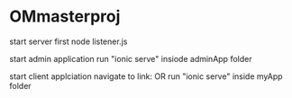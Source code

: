 # OMmasterproj
start server first 
    node listener.js

start admin application
    run "ionic serve" insiode adminApp folder

start client applciation
    navigate to link:
    OR
    run "ionic serve" inside myApp folder